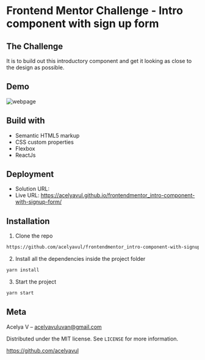 # Frontend Mentor Challenge - Intro component with sign up form

## The Challenge

It is to build out this introductory component and get it looking as close to the design as possible.

## Demo

![webpage](https://user-images.githubusercontent.com/88436030/132941997-2a0c4acd-6074-4825-a523-71ff5ccc6a94.png)

## Build with

- Semantic HTML5 markup
- CSS custom properties
- Flexbox
- ReactJs

## Deployment

- Solution URL:
- Live URL: https://acelyavul.github.io/frontendmentor_intro-component-with-signup-form/

## Installation


1. Clone the repo

```sh
https://github.com/acelyavul/frontendmentor_intro-component-with-signup-form.git
```

2. Install all the dependencies inside the project folder

```sh
yarn install
```

3. Start the project

```sh
yarn start
```

## Meta

Acelya V – acelyavuluvan@gmail.com

Distributed under the MIT license. See `LICENSE` for more information.

https://github.com/acelyavul
